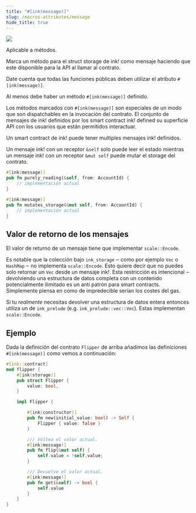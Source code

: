 ```yaml
---
title: "#[ink(message)]"
slug: /macros-attributes/message
hide_title: true
---
```


<img src="/img/title/text/message.svg" className="titlePic" />

Aplicable a métodos.
 
Marca un método para el struct storage de ink! como mensaje haciendo que este disponible para la API al llamar al contrato.

Date cuenta que todas las funciones públicas deben utilizar el atributo `#[ink(message)]`.

Al menos debe haber un método `#[ink(message)]` definido.

Los métodos marcados con `#[ink(message)]` son especiales de un modo que son dispatchables
en la invocación del contrato. El conjunto de mensajes de ink! definidos por los smart contract ink!
defined su superficie API con los usuarios que están permitidos interactuar.

Un smart contract de ink! puede tener multiples mensajes ink! definidos.

Un mensaje ink! con un receptor  `&self` solo puede leer el estado mientras un mensaje ink!
con un receptor `&mut self` puede mutar el storage del contrato.

```rust
#[ink(message)]
pub fn purely_reading(&self, from: AccountId) {
    // implementación actual
}

#[ink(message)]
pub fn mutates_storage(&mut self, from: AccountId) {
    // implementación actual
}
```


## Valor de retorno de los mensajes

El valor de returno de un mensaje tiene que implementar  `scale::Encode`.

Es notable que la colección bajo  `ink_storage` ‒ como por ejemplo `Vec` o `HashMap` ‒
no implementa `scale::Encode`. Esto quiere decir que no puedes solo retornar un `Vec` desde un mensaje ink!.
Esta restricción es intencional ‒ devolviendo una estructura de datos completa con un contenido potencialmente ilimitado
es un anti patrón para smart contracts. Simplemente piensa en como de impredecible serían los costes del gas.

Si tu _realmente_ necesitas devolver una estructura de datos entera entonces utiliza un de 
`ink_prelude` (e.g. `ink_prelude::vec::Vec`). Estas implementan `scale::Encode`.


## Ejemplo

Dada la definición del contrato `Flipper` de arriba añadimos las definiciones `#[ink(message)]`
como vemos a continuación:

```rust
#[ink::contract]
mod flipper {
    #[ink(storage)]
    pub struct Flipper {
        value: bool,
    }

    impl Flipper {

        #[ink(constructor)]
        pub fn new(initial_value: bool) -> Self {
            Flipper { value: false }
        }

        /// Voltea el valor actual.
        #[ink(message)]
        pub fn flip(&mut self) {
            self.value = !self.value;
        }

        /// Devuelve el valor actual.
        #[ink(message)]
        pub fn get(&self) -> bool {
            self.value
        }
    }
}
```
